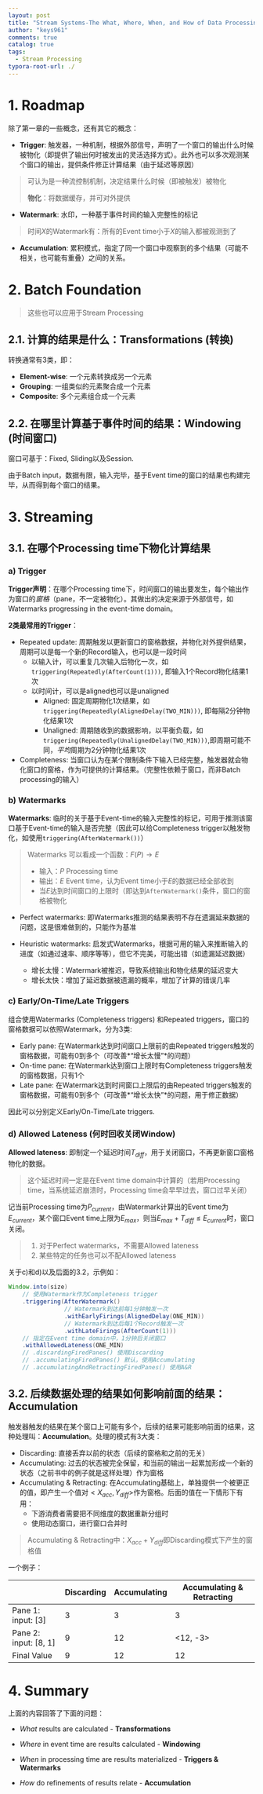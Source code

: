 ```yaml
---
layout: post
title: "Stream Systems-The What, Where, When, and How of Data Processing"
author: "keys961"
comments: true
catalog: true
tags:
  - Stream Processing
typora-root-url: ./
---
```


# 1. Roadmap

除了第一章的一些概念，还有其它的概念：

- **Trigger**: 触发器，一种机制，根据外部信号，声明了一个窗口的输出什么时候被物化（即提供了输出何时被发出的灵活选择方式）。此外也可以多次观测某个窗口的输出，提供条件修正计算结果（由于延迟等原因）

> 可认为是一种流控制机制，决定结果什么时候（即被触发）被物化
>
> **物化**：将数据缓存，并可对外提供

- **Watermark**: 水印，一种基于事件时间的输入完整性的标记

> 时间$X$的Watermark有：所有的Event time小于$X$的输入都被观测到了

- **Accumulation**: 累积模式，指定了同一个窗口中观察到的多个结果（可能不相关，也可能有重叠）之间的关系。

# 2. Batch Foundation

> 这些也可以应用于Stream Processing

## 2.1. 计算的结果是什么：Transformations (转换)

转换通常有3类，即：

- **Element-wise**: 一个元素转换成另一个元素
- **Grouping**: 一组类似的元素聚合成一个元素
- **Composite**:  多个元素组合成一个元素

## 2.2. 在哪里计算基于事件时间的结果：Windowing (时间窗口)

窗口可基于：Fixed, Sliding以及Session.

由于Batch input，数据有限，输入完毕，基于Event time的窗口的结果也构建完毕，从而得到每个窗口的结果。

# 3. Streaming

## 3.1. 在哪个Processing time下物化计算结果

### a) Trigger

**Trigger声明**：在哪个Processing time下，时间窗口的输出要发生，每个输出作为窗口的*窗格*（pane，不一定被物化）。其做出的决定来源于外部信号，如Watermarks progressing in the event-time domain。

**2类最常用的Trigger**：

- Repeated update: 周期触发以更新窗口的窗格数据，并物化对外提供结果，周期可以是每一个新的Record输入，也可以是一段时间
  - 以输入计，可以重复几次输入后物化一次，如`triggering(Repeatedly(AfterCount(1)))`, 即输入1个Record物化结果1次
  - 以时间计，可以是aligned也可以是unaligned
    - Aligned: 固定周期物化1次结果，如`triggering(Repeatedly(AlignedDelay(TWO_MIN)))`, 即每隔2分钟物化结果1次
    - Unaligned: 周期随收到的数据影响，以平衡负载，如`triggering(Repeatedly(UnalignedDelay(TWO_MIN)))`,即周期可能不同，*平均*周期为2分钟物化结果1次
- Completeness: 当窗口认为在某个限制条件下输入已经完整，触发器就会物化窗口的窗格，作为可提供的计算结果。（完整性依赖于窗口，而非Batch processing的输入）

### b) Watermarks

**Watermarks**: 临时的关于基于Event-time的输入完整性的标记，可用于推测该窗口基于Event-time的输入是否完整（因此可以给Completeness trigger以触发物化，如使用`triggering(AfterWatermark())`）

> Watermarks 可以看成一个函数：$F(P) \rightarrow E$
>
> - 输入：$P$ Processing time
> - 输出：$E$ Event time，认为Event time小于$E$的数据已经全部收到
> - 当$E$达到时间窗口的上限时（即达到`AfterWatermark()`条件，窗口的窗格被物化

- Perfect watermarks: 即Watermarks推测的结果表明不存在遗漏延来数据的问题，这是很难做到的，只能作为基准

- Heuristic watermarks: 启发式Watermarks，根据可用的输入来推断输入的进度（如通过速率、顺序等等），但它不完美，可能出错（如遗漏延迟数据）
  - 增长太慢：Watermark被推迟，导致系统输出和物化结果的延迟变大
  - 增长太快：增加了延迟数据被遗漏的概率，增加了计算的错误几率

### c) Early/On-Time/Late Triggers

组合使用Watermarks (Completeness triggers) 和Repeated triggers，窗口的窗格数据可以依照Watermark，分为3类:

- Early pane: 在Watermark达到时间窗口上限前的由Repeated triggers触发的窗格数据，可能有0到多个（可改善*“增长太慢”*的问题）
- On-time pane: 在Watermark达到窗口上限时有Completeness triggers触发的窗格数据，只有1个
- Late pane: 在Watermark达到时间窗口上限后的由Repeated triggers触发的窗格数据，可能有0到多个（可改善*“增长太快”*的问题，用于修正数据）

因此可以分别定义Early/On-Time/Late triggers.

### d) Allowed Lateness (何时回收关闭Window)

**Allowed lateness**: 即制定一个延迟时间$T_{diff}$，用于关闭窗口，不再更新窗口窗格物化的数据。

> 这个延迟时间一定是在Event time domain中计算的（若用Processing time，当系统延迟崩溃时，Processing time会早早过去，窗口过早关闭）

记当前Processing time为$P_{current}$，由Watermark计算出的Event time为$E_{current}$，某个窗口Event time上限为$E_{max}$，则当$E_{max} + T_{diff} \le E_{current}$时，窗口关闭。

> 1. 对于Perfect watermarks，不需要Allowed lateness
> 2. 某些特定的任务也可以不配Allowed lateness

关于c)和d)以及后面的3.2，示例如：

```java
Window.into(size)
    // 使用Watermark作为Completeness trigger
    .triggering(AfterWatermark()
                // Watermark到达前每1分钟触发一次
                .withEarlyFirings(AlignedDelay(ONE_MIN))
                // Watermark到达后每1个Record触发一次
                .withLateFirings(AfterCount(1)))
    // 指定在Event time domain中，1分钟后关闭窗口
    .withAllowedLateness(ONE_MIN)
    // .discardingFiredPanes() 使用Discarding
    // .accumulatingFiredPanes() 默认，使用Accumulating
    // .accumulatingAndRetractingFiredPanes() 使用A&R
```

## 3.2. 后续数据处理的结果如何影响前面的结果：Accumulation

触发器触发的结果在某个窗口上可能有多个，后续的结果可能影响前面的结果，这种处理叫：**Accumulation**。处理的模式有3大类：

- Discarding: 直接丢弃以前的状态（后续的窗格和之前的无关）
- Accumulating: 过去的状态被完全保留，和当前的输出一起累加形成一个新的状态（之前书中的例子就是这样处理）作为窗格
- Accumulating & Retracting: 在Accumulating基础上，单独提供一个被更正的值，即产生一个值对$<X_{acc}, Y_{diff}>$作为窗格。后面的值在一下情形下有用：
  - 下游消费者需要把不同维度的数据重新分组时
  - 使用动态窗口，进行窗口合并时

> Accumulating & Retracting中：$X_{acc} + Y_{diff}$即Discarding模式下产生的窗格值 

一个例子：

|                       | Discarding | Accumulating | Accumulating & Retracting |
| --------------------- | ---------- | ------------ | ------------------------- |
| Pane 1: input: [3]    | 3          | 3            | 3                         |
| Pane 2: input: [8, 1] | 9          | 12           | <12, -3>                  |
| Final Value           | 9          | 12           | 12                        |

# 4. Summary

上面的内容回答了下面的问题：

- *What* results are calculated - **Transformations**

- *Where* in event time are results calculated - **Windowing**
- *When* in processing time are results materialized - **Triggers & Watermarks**
- *How* do refinements of results relate - **Accumulation**

